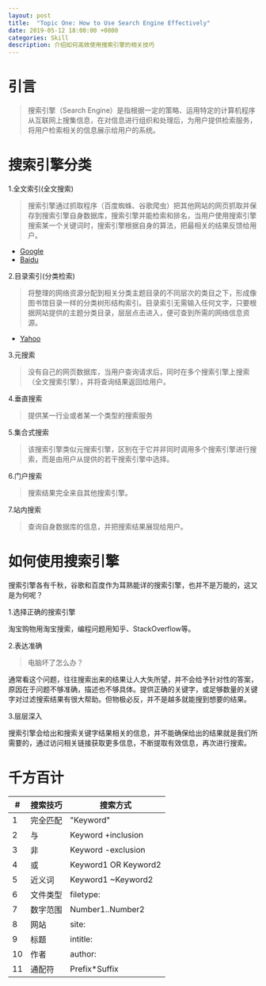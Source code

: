 ```yaml
---
layout: post
title:  "Topic One: How to Use Search Engine Effectively"
date: 2019-05-12 18:00:00 +0800
categories: Skill
description: 介绍如何高效使用搜索引擎的相关技巧
---
```


# 引言

> 搜索引擎（Search Engine）是指根据一定的策略、运用特定的计算机程序从互联网上搜集信息，在对信息进行组织和处理后，为用户提供检索服务，将用户检索相关的信息展示给用户的系统。

# 搜索引擎分类

1.全文索引(全文搜索)

> 搜索引擎通过抓取程序（百度蜘蛛、谷歌爬虫）把其他网站的网页抓取并保存到搜索引擎自身数据库，搜索引擎并能检索和排名，当用户使用搜索引擎搜索某一个关键词时，搜索引擎根据自身的算法，把最相关的结果反馈给用户。

* [Google](www.google.com)
* [Baidu](www.baidu.com)

2.目录索引(分类检索)

> 将整理的网络资源分配到相关分类主题目录的不同层次的类目之下，形成像图书馆目录一样的分类树形结构索引。目录索引无需输入任何文字，只要根据网站提供的主题分类目录，层层点击进入，便可查到所需的网络信息资源。

* [Yahoo](www.yahoo.com)

3.元搜索

> 没有自己的网页数据库，当用户查询请求后，同时在多个搜索引擎上搜索（全文搜索引擎），并将查询结果返回给用户。

4.垂直搜索

> 提供某一行业或者某一个类型的搜索服务

5.集合式搜索

> 该搜索引擎类似元搜索引擎，区别在于它并非同时调用多个搜索引擎进行搜索，而是由用户从提供的若干搜索引擎中选择。

6.门户搜索

> 搜索结果完全来自其他搜索引擎。

7.站内搜索

> 查询自身数据库的信息，并把搜索结果展现给用户。

# 如何使用搜索引擎

搜索引擎各有千秋，谷歌和百度作为耳熟能详的搜索引擎，也并不是万能的，这又是为何呢？

1.选择正确的搜索引擎

淘宝购物用淘宝搜索，编程问题用知乎、StackOverflow等。

2.表达准确

> 电脑坏了怎么办？

通常看这个问题，往往搜索出来的结果让人大失所望，并不会给予针对性的答案，原因在于问题不够准确，描述也不够具体。提供正确的关键字，或足够数量的关键字对过滤搜索结果有很大帮助。但物极必反，并不是越多就能搜到想要的结果。

3.层层深入

搜索引擎会给出和搜索关键字结果相关的信息，并不能确保给出的结果就是我们所需要的，通过访问相关链接获取更多信息，不断提取有效信息，再次进行搜索。

# 千方百计

|#|搜索技巧|搜索方式|
|---|---|---|
|1|完全匹配|"Keyword"|
|2|与|Keyword +inclusion|
|3|非|Keyword -exclusion|
|4|或|Keyword1 OR Keyword2|
|5|近义词|Keyword1 ~Keyword2|
|6|文件类型|filetype:|
|7|数字范围|Number1..Number2|
|8|网站|site:|
|9|标题|intitle:|
|10|作者|author:|
|11|通配符|Prefix*Suffix|